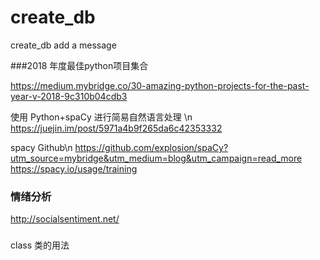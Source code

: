 # create_db
create_db
add a message


###2018 年度最佳python项目集合

https://medium.mybridge.co/30-amazing-python-projects-for-the-past-year-v-2018-9c310b04cdb3


使用 Python+spaCy 进行简易自然语言处理 \n
https://juejin.im/post/5971a4b9f265da6c42353332

spacy Github\n
https://github.com/explosion/spaCy?utm_source=mybridge&utm_medium=blog&utm_campaign=read_more
https://spacy.io/usage/training


### 情绪分析
http://socialsentiment.net/

###
class 类的用法


